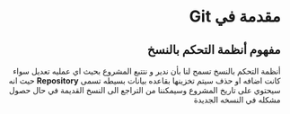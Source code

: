 <div dir=rtl>

#  مقدمة في Git

##  مفهوم أنظمة التحكم بالنسخ 

أنظمة التحكم بالنسخ تسمح لنا بأن ندير و نتتبع المشروع بحيث اي عمليه تعديل سواء كانت اضافه او حذف سيتم تخزينها بقاعده بيانات بسيطه تسمى **Repository** حيث انه سيحتوي على تاريخ المشروع وسيمكننا من التراجع الى النسخ القديمة في حال حصول مشكله في النسخه الجديدة 

</div>